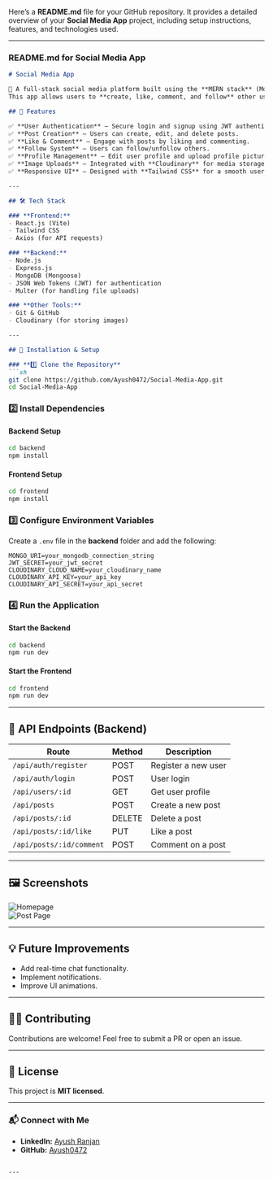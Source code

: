 Here’s a **README.md** file for your GitHub repository. It provides a detailed overview of your **Social Media App** project, including setup instructions, features, and technologies used.  

---

### **README.md for Social Media App**  

```md
# Social Media App

🚀 A full-stack social media platform built using the **MERN stack** (MongoDB, Express, React, Node.js).  
This app allows users to **create, like, comment, and follow** other users, simulating a basic social networking experience.

## 📌 Features

✅ **User Authentication** – Secure login and signup using JWT authentication.  
✅ **Post Creation** – Users can create, edit, and delete posts.  
✅ **Like & Comment** – Engage with posts by liking and commenting.  
✅ **Follow System** – Users can follow/unfollow others.  
✅ **Profile Management** – Edit user profile and upload profile pictures.  
✅ **Image Uploads** – Integrated with **Cloudinary** for media storage.  
✅ **Responsive UI** – Designed with **Tailwind CSS** for a smooth user experience.

---

## 🛠️ Tech Stack

### **Frontend:**
- React.js (Vite)
- Tailwind CSS
- Axios (for API requests)

### **Backend:**
- Node.js
- Express.js
- MongoDB (Mongoose)
- JSON Web Tokens (JWT) for authentication
- Multer (for handling file uploads)

### **Other Tools:**
- Git & GitHub
- Cloudinary (for storing images)

---

## 🚀 Installation & Setup

### **1️⃣ Clone the Repository**
```sh
git clone https://github.com/Ayush0472/Social-Media-App.git
cd Social-Media-App
```

### **2️⃣ Install Dependencies**
#### **Backend Setup**
```sh
cd backend
npm install
```

#### **Frontend Setup**
```sh
cd frontend
npm install
```

### **3️⃣ Configure Environment Variables**
Create a `.env` file in the **backend** folder and add the following:
```
MONGO_URI=your_mongodb_connection_string
JWT_SECRET=your_jwt_secret
CLOUDINARY_CLOUD_NAME=your_cloudinary_name
CLOUDINARY_API_KEY=your_api_key
CLOUDINARY_API_SECRET=your_api_secret
```

### **4️⃣ Run the Application**
#### **Start the Backend**
```sh
cd backend
npm run dev
```

#### **Start the Frontend**
```sh
cd frontend
npm run dev
```

---

## 🎯 API Endpoints (Backend)

| Route              | Method | Description |
|--------------------|--------|-------------|
| `/api/auth/register` | POST | Register a new user |
| `/api/auth/login` | POST | User login |
| `/api/users/:id` | GET | Get user profile |
| `/api/posts` | POST | Create a new post |
| `/api/posts/:id` | DELETE | Delete a post |
| `/api/posts/:id/like` | PUT | Like a post |
| `/api/posts/:id/comment` | POST | Comment on a post |

---

## 🖼️ Screenshots
![Homepage](https://via.placeholder.com/800x400)  
![Post Page](https://via.placeholder.com/800x400)  

---

## 💡 Future Improvements
- Add real-time chat functionality.
- Implement notifications.
- Improve UI animations.

---

## 👨‍💻 Contributing
Contributions are welcome! Feel free to submit a PR or open an issue.

---

## 📝 License
This project is **MIT licensed**.

---

### **📬 Connect with Me**
- **LinkedIn:** [Ayush Ranjan](https://www.linkedin.com/in/ayush-ranjan047/)  
- **GitHub:** [Ayush0472](https://github.com/Ayush0472)  
```

---
